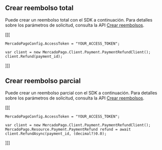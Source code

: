 ## Crear reembolso total

Puede crear un reembolso total con el SDK a continuación. Para detalles sobre los parámetros de solicitud, consulta la API [Crear reembolsos](https://www.mercadopago[FAKER][URL][DOMAIN]/developers/es/reference/chargebacks/_payments_id_refunds/post).  

[[[
```dotnet
MercadoPagoConfig.AccessToken = "YOUR_ACCESS_TOKEN";
 
var client = new MercadoPago.Client.Payment.PaymentRefundClient();
client.Refund(payment_id);
```
]]]

## Crear reembolso parcial

Puede crear un reembolso parcial con el SDK a continuación. Para detalles sobre los parámetros de solicitud, consulta la API [Crear reembolsos](https://www.mercadopago[FAKER][URL][DOMAIN]/developers/es/reference/chargebacks/_payments_id_refunds/post).

[[[
```dotnet
MercadoPagoConfig.AccessToken = "YOUR_ACCESS_TOKEN";
 
var client = new MercadoPago.Client.Payment.PaymentRefundClient();
MercadoPago.Resource.Payment.PaymentRefund refund = await client.RefundAsync(payment_id, (decimal?)0.0);
```
]]]
